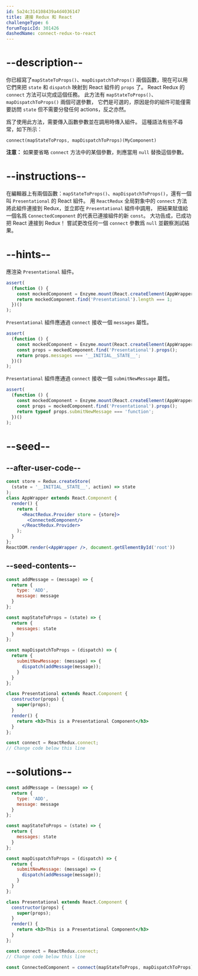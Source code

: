 ```yaml
---
id: 5a24c314108439a4d4036147
title: 連接 Redux 和 React
challengeType: 6
forumTopicId: 301426
dashedName: connect-redux-to-react
---
```


# --description--

你已經寫了`mapStateToProps()`、`mapDispatchToProps()` 兩個函數，現在可以用它們來把 `state` 和 `dispatch` 映射到 React 組件的 `props` 了。 React Redux 的 `connect` 方法可以完成這個任務。 此方法有 `mapStateToProps()`、`mapDispatchToProps()` 兩個可選參數， 它們是可選的，原因是你的組件可能僅需要訪問 `state` 但不需要分發任何 actions，反之亦然。

爲了使用此方法，需要傳入函數參數並在調用時傳入組件。 這種語法有些不尋常，如下所示：

`connect(mapStateToProps, mapDispatchToProps)(MyComponent)`

**注意：** 如果要省略 `connect` 方法中的某個參數，則應當用 `null` 替換這個參數。

# --instructions--

在編輯器上有兩個函數：`mapStateToProps()`、`mapDispatchToProps()`，還有一個叫 `Presentational` 的 React 組件。 用 `ReactRedux` 全局對象中的 `connect` 方法將此組件連接到 Redux，並立即在 `Presentational` 組件中調用， 把結果賦值給一個名爲 `ConnectedComponent` 的代表已連接組件的新 `const`。 大功告成，已成功把 React 連接到 Redux！ 嘗試更改任何一個 `connect` 參數爲 `null` 並觀察測試結果。

# --hints--

應渲染 `Presentational` 組件。

```js
assert(
  (function () {
    const mockedComponent = Enzyme.mount(React.createElement(AppWrapper));
    return mockedComponent.find('Presentational').length === 1;
  })()
);
```

`Presentational` 組件應通過 `connect` 接收一個 `messages` 屬性。

```js
assert(
  (function () {
    const mockedComponent = Enzyme.mount(React.createElement(AppWrapper));
    const props = mockedComponent.find('Presentational').props();
    return props.messages === '__INITIAL__STATE__';
  })()
);
```

`Presentational` 組件應通過 `connect` 接收一個 `submitNewMessage` 屬性。

```js
assert(
  (function () {
    const mockedComponent = Enzyme.mount(React.createElement(AppWrapper));
    const props = mockedComponent.find('Presentational').props();
    return typeof props.submitNewMessage === 'function';
  })()
);
```

# --seed--

## --after-user-code--

```jsx
const store = Redux.createStore(
  (state = '__INITIAL__STATE__', action) => state
);
class AppWrapper extends React.Component {
  render() {
    return (
      <ReactRedux.Provider store = {store}>
        <ConnectedComponent/>
      </ReactRedux.Provider>
    );
  }
};
ReactDOM.render(<AppWrapper />, document.getElementById('root'))
```

## --seed-contents--

```jsx
const addMessage = (message) => {
  return {
    type: 'ADD',
    message: message
  }
};

const mapStateToProps = (state) => {
  return {
    messages: state
  }
};

const mapDispatchToProps = (dispatch) => {
  return {
    submitNewMessage: (message) => {
      dispatch(addMessage(message));
    }
  }
};

class Presentational extends React.Component {
  constructor(props) {
    super(props);
  }
  render() {
    return <h3>This is a Presentational Component</h3>
  }
};

const connect = ReactRedux.connect;
// Change code below this line
```

# --solutions--

```jsx
const addMessage = (message) => {
  return {
    type: 'ADD',
    message: message
  }
};

const mapStateToProps = (state) => {
  return {
    messages: state
  }
};

const mapDispatchToProps = (dispatch) => {
  return {
    submitNewMessage: (message) => {
      dispatch(addMessage(message));
    }
  }
};

class Presentational extends React.Component {
  constructor(props) {
    super(props);
  }
  render() {
    return <h3>This is a Presentational Component</h3>
  }
};

const connect = ReactRedux.connect;
// Change code below this line

const ConnectedComponent = connect(mapStateToProps, mapDispatchToProps)(Presentational);
```
